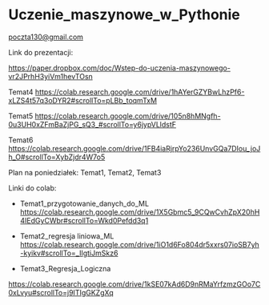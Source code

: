 # Uczenie_maszynowe_w_Pythonie

poczta130@gmail.com

Link do prezentacji:

https://paper.dropbox.com/doc/Wstep-do-uczenia-maszynowego-vr2JPrhH3yiVm1hevTOsn


Temat4
https://colab.research.google.com/drive/1hAYerGZYBwLhzPf6-xLZS4t57q3oDYR2#scrollTo=pLBb_toqmTxM

Temat5
https://colab.research.google.com/drive/105n8hMNgfh-0u3UH0xZFmBaZjPG_sQ3_#scrollTo=y6jypVLldstF


Temat6
https://colab.research.google.com/drive/1FB4iaRjrpYo236UnvGQa7DIou_joJh_O#scrollTo=XybZjdr4W7o5










Plan na poniedziałek: Temat1, Temat2, Temat3


Linki do colab:



- Temat1_przygotowanie_danych_do_ML
https://colab.research.google.com/drive/1X5Gbmc5_9CQwCvhZpX20hH4IEdGyCWbr#scrollTo=Wkd0Pefdd3q1

- Temat2_regresja liniowa_ML
https://colab.research.google.com/drive/1iO1d6Fo804dr5xxrs07ioSB7yh-kyikv#scrollTo=_IIgtiJmSkz6

- Temat3_Regresja_Logiczna

https://colab.research.google.com/drive/1kSE07kAd6D9nRMaYrfzmzGOo7C0xLvyu#scrollTo=j9ITIgGKZgXq




